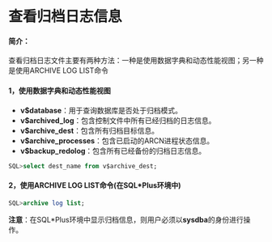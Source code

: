 # 查看归档日志信息
#### 简介：
查看归档日志文件主要有两种方法：一种是使用数据字典和动态性能视图；另一种是使用ARCHIVE LOG LIST命令

#### 1，使用数据字典和动态性能视图
- **v$database**：用于查询数据库是否处于归档模式。
- **v$archived_log**：包含控制文件中所有已经归档的日志信息。
- **v$archive_dest**：包含所有归档目标信息。
- **v$archive_processes**：包含已启动的ARCN进程状态信息。
- **v$backup_redolog**：包含所有已经备份的归档日志信息。

``` sql
SQL>select dest_name from v$archive_dest;
```
#### 2，使用ARCHIVE LOG LIST命令(在SQL*Plus环境中)
``` sql
SQL>archive log list;
```
**注意**：在SQL*Plus环境中显示归档信息，则用户必须以**sysdba**的身份进行操作。
